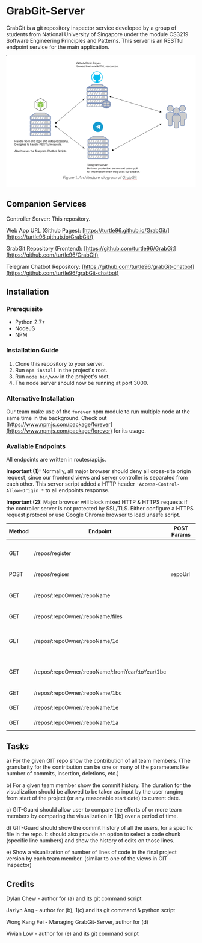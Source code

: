 # GrabGit-Server
GrabGit is a git repository inspector service developed by a group of students from National University of Singapore under the module CS3219 Software Engineering Principles and Patterns. This server is an RESTful endpoint service for the main application.

![architecture-diagram](https://github.com/kfwong/GrabGit-Server/raw/master/arch-diagram.png)

## Companion Services
Controller Server: This repository.

Web App URL (Github Pages): [https://turtle96.github.io/GrabGit/](https://turtle96.github.io/GrabGit/)

GrabGit Repository (Frontend): [https://github.com/turtle96/GrabGit](https://github.com/turtle96/GrabGit)

Telegram Chatbot Repository: [https://github.com/turtle96/grabGit-chatbot](https://github.com/turtle96/grabGit-chatbot)

## Installation

### Prerequisite
- Python 2.7+
- NodeJS
- NPM

### Installation Guide
1. Clone this repository to your server.
2. Run `npm install` in the project's root.
3. Run `node bin/www` in the project's root.
4. The node server should now be running at port 3000.

### Alternative Installation
Our team make use of the `forever` npm module to run multiple node at the same time in the background.
Check out [https://www.npmjs.com/package/forever](https://www.npmjs.com/package/forever) for its usage.

### Available Endpoints
All endpoints are written in routes/api.js.

**Important (1):** Normally, all major browser should deny all cross-site origin request, since our frontend views and server controller is separated from each other. This server script added a HTTP header `'Access-Control-Allow-Origin *` to all endpoints response.

**Important (2):** Major browser will block mixed HTTP & HTTPS requests if the controller server is not protected by SSL/TLS. Either configure a HTTPS request protocol or use Google Chrome browser to load unsafe script.


| Method | Endpoint                                          | POST Params | GET Params | URL Params                                | Description                                                                                                                                                                                 |
|--------|---------------------------------------------------|-------------|------------|-------------------------------------------|---------------------------------------------------------------------------------------------------------------------------------------------------------------------------------------------|
| GET    | /repos/register                                   |             |            |                                           | [Deprecated] Display a form for user to register a repo. The server will clone a bare repository into the folder under "<project_root>/git".                                                |
| POST   | /repos/regiser                                    | repoUrl     |            |                                           | Register a repo. Currently only support Github repository URL.                                                                                                                              |
| GET    | /repos/:repoOwner/:repoName                       |             | command    | :repoOwner, :repoName                     | [Deprecated] Allow executing arbitrary git command. For testing purpose only. eg: https://example.com/repos/myrepo/myname?command=log --oneline                                             |
| GET    | /repos/:repoOwner/:repoName/files                 |             |            | :repoOwner, :repoName                     | Display all files recursively belong to this repo.                                                                                                                                          |
| GET    | /repos/:repoOwner/:repoName/1d                    |             | file       | :repoOwner, :repoName                     | Result for task (d). Equivalent to `git blame -w -M --line-porcelain`. The blame ignore whitespace and rename/move commits, return procelain formatted result for easy machine consumption. |
| GET    | /repos/:repoOwner/:repoName/:fromYear/:toYear/1bc |             |            | :repoOwner, :repoName, :fromYear, :toYear | Result for task (b) & (c). Execute 1bc.sh behind the scene with to/from year constraint (date format in yyyy). Return .json format file.                                                    |
| GET    | /repos/:repoOwner/:repoName/1bc                   |             |            | :repoOwner, :repoName                     | Similar to above endpoint. Execute 1bc_all.sh behind the scene without time constraint.                                                                                                     |
| GET    | /repos/:repoOwner/:repoName/1e                    |             |            | :repoOwner, :repoName                     | Result for task (e). Execute 1e.sh behind the scene and return a .csv format file.                                                                                                          |
| GET    | /repos/:repoOwner/:repoName/1a                    |             |            | :repoOwner, :repoName                     | Result for task (a). Execute 1a.sh behind the scene. Return a .csv format file.                                                                                                             |


## Tasks
a) For the given GIT repo show the contribution of all team members. (The granularity
for the contribution can be one or many of the parameters like number of commits,
insertion, deletions, etc.)

b) For a given team member show the commit history. The duration for the
visualization should be allowed to be taken as input by the user ranging from start of
the project (or any reasonable start date) to current date.

c) GIT-Guard should allow user to compare the efforts of or more team members by
comparing the visualization in 1(b) over a period of time.

d) GIT-Guard should show the commit history of all the users, for a specific file in the
repo. It should also provide an option to select a code chunk (specific line numbers)
and show the history of edits on those lines.

e) Show a visualization of number of lines of code in the final project version by each
team member. (similar to one of the views in GIT -Inspector)

## Credits
Dylan Chew - author for (a) and its git command script

Jazlyn Ang - author for (b), 1(c) and its git command & python script

Wong Kang Fei - Managing GrabGit-Server, author for (d)

Vivian Low - author for (e) and its git command script
